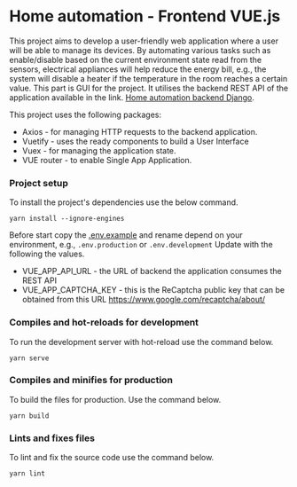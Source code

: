 # Home automation - Frontend VUE.js
This project aims to develop a user-friendly web application where a user will be able
to manage its devices. By automating various tasks such as enable/disable based on the current
environment state read from the sensors, electrical appliances will help reduce the energy bill, e.g.,
the system will disable a heater if the temperature in the room reaches a certain value. This part is GUI for the project.
It utilises the backend REST API of the application available in the link.
[Home automation backend Django](https://github.com/player64/home-automation-backend). 

This project uses the following packages:

* Axios - for managing HTTP requests to the backend application.
* Vuetify - uses the ready components to build a User Interface
* Vuex - for managing the application state.
* VUE router - to enable Single App Application.

### Project setup
To install the project's dependencies use the below command.
```
yarn install --ignore-engines
```
Before start copy the [.env.example](.env.example]) and rename depend on your environment, e.g., 
```.env.production``` or ```.env.development```
Update with the following the values. 
* VUE_APP_API_URL - the URL of backend the application consumes the REST API
* VUE_APP_CAPTCHA_KEY - this is the ReCaptcha public key that can be obtained from this URL https://www.google.com/recaptcha/about/

### Compiles and hot-reloads for development
To run the development server with hot-reload use the command below.
```
yarn serve
```

### Compiles and minifies for production
To build the files for production. Use the command below.
```
yarn build
```

### Lints and fixes files
To lint and fix the source code use the command below. 
```
yarn lint
```
